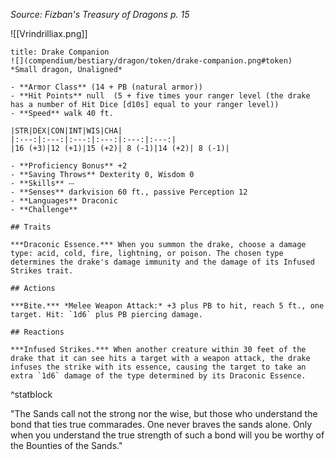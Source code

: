 *Source: Fizban's Treasury of Dragons p. 15* 

![[Vrindrilliax.png]]

```ad-statblock
title: Drake Companion
![](compendium/bestiary/dragon/token/drake-companion.png#token)
*Small dragon, Unaligned*

- **Armor Class** (14 + PB (natural armor))
- **Hit Points** null  (5 + five times your ranger level (the drake has a number of Hit Dice [d10s] equal to your ranger level))
- **Speed** walk 40 ft.

|STR|DEX|CON|INT|WIS|CHA|
|:---:|:---:|:---:|:---:|:---:|:---:|
|16 (+3)|12 (+1)|15 (+2)| 8 (-1)|14 (+2)| 8 (-1)|

- **Proficiency Bonus** +2
- **Saving Throws** Dexterity 0, Wisdom 0
- **Skills** ⏤
- **Senses** darkvision 60 ft., passive Perception 12
- **Languages** Draconic
- **Challenge** 

## Traits

***Draconic Essence.*** When you summon the drake, choose a damage type: acid, cold, fire, lightning, or poison. The chosen type determines the drake's damage immunity and the damage of its Infused Strikes trait.

## Actions

***Bite.*** *Melee Weapon Attack:* +3 plus PB to hit, reach 5 ft., one target. Hit: `1d6` plus PB piercing damage.

## Reactions

***Infused Strikes.*** When another creature within 30 feet of the drake that it can see hits a target with a weapon attack, the drake infuses the strike with its essence, causing the target to take an extra `1d6` damage of the type determined by its Draconic Essence.
```
^statblock

"The Sands call not the strong nor the wise, but those who understand the bond that ties true commarades. One never braves the sands alone. Only when you understand the true strength of such a bond will you be worthy of the Bounties of the Sands."